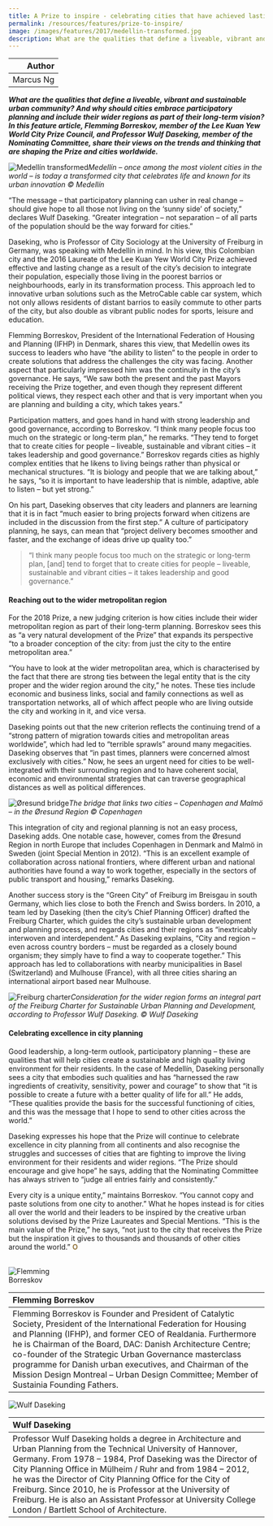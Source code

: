 ```yaml
---
title: A Prize to inspire - celebrating cities that have achieved lasting change
permalink: /resources/features/prize-to-inspire/
image: /images/features/2017/medellin-transformed.jpg
description: What are the qualities that define a liveable, vibrant and sustainable urban community? And why should cities embrace participatory planning and include their wider regions as part of their long-term vision? In this feature article, Flemming Borreskov, member of the Lee Kuan Yew World City Prize Council, and Professor Wulf Daseking, member of the Nominating Committee, share their views on the trends and thinking that are shaping the Prize and cities worldwide.  
---
```


| Author |
|---:|
| Marcus Ng |

***What are the qualities that define a liveable, vibrant and sustainable urban community? And why should cities embrace participatory planning and include their wider regions as part of their long-term vision? In this feature article, Flemming Borreskov, member of the Lee Kuan Yew World City Prize Council, and Professor Wulf Daseking, member of the Nominating Committee, share their views on the trends and thinking that are shaping the Prize and cities worldwide.***

![Medellín transformed](/images/features/2017/medellin-transformed.jpg/)*Medellín – once among the most violent cities in the world – is today a transformed city that celebrates life and known for its urban innovation © Medellín*

“The message – that participatory planning can usher in real change – should give hope to all those not living on the ‘sunny side’ of society,” declares Wulf Daseking. “Greater integration – not separation – of all parts of the population should be the way forward for cities.”

Daseking, who is Professor of City Sociology at the University of Freiburg in Germany, was speaking with Medellín in mind. In his view, this Colombian city and the 2016 Laureate of the Lee Kuan Yew World City Prize achieved effective and lasting change as a result of the city’s decision to integrate their population, especially those living in the poorest barrios or neighbourhoods, early in its transformation process. This approach led to innovative urban solutions such as the MetroCable cable car system, which not only allows residents of distant barrios to easily commute to other parts of the city, but also double as vibrant public nodes for sports, leisure and education.

Flemming Borreskov, President of the International Federation of Housing and Planning (IFHP) in Denmark, shares this view, that Medellín owes its success to leaders who have “the ability to listen” to the people in order to create solutions that address the challenges the city was facing. Another aspect that particularly impressed him was the continuity in the city’s governance. He says, “We saw both the present and the past Mayors receiving the Prize together, and even though they represent different political views, they respect each other and that is very important when you are planning and building a city, which takes years.”

Participation matters, and goes hand in hand with strong leadership and good governance, according to Borreskov. “I think many people focus too much on the strategic or long-term plan,” he remarks. “They tend to forget that to create cities for people – liveable, sustainable and vibrant cities – it takes leadership and good governance.” Borreskov regards cities as highly complex entities that he likens to living beings rather than physical or mechanical structures. “It is biology and people that we are talking about,” he says, “so it is important to have leadership that is nimble, adaptive, able to listen – but yet strong.”

On his part, Daseking observes that city leaders and planners are learning that it is in fact “much easier to bring projects forward when citizens are included in the discussion from the first step.” A culture of participatory planning, he says, can mean that “project delivery becomes smoother and faster, and the exchange of ideas drive up quality too.”

> “I think many people focus too much on the strategic or long-term plan, [and] tend to forget that to create cities for people – liveable, sustainable and vibrant cities – it takes leadership and good governance.”

#### **Reaching out to the wider metropolitan region**

For the 2018 Prize, a new judging criterion is how cities include their wider metropolitan region as part of their long-term planning. Borreskov sees this as “a very natural development of the Prize” that expands its perspective “to a broader conception of the city: from just the city to the entire metropolitan area.”

“You have to look at the wider metropolitan area, which is characterised by the fact that there are strong ties between the legal entity that is the city proper and the wider region around the city,” he notes. These ties include economic and business links, social and family connections as well as transportation networks, all of which affect people who are living outside the city and working in it, and vice versa.

Daseking points out that the new criterion reflects the continuing trend of a “strong pattern of migration towards cities and metropolitan areas worldwide”, which had led to “terrible sprawls” around many megacities. Daseking observes that “in past times, planners were concerned almost exclusively with cities.” Now, he sees an urgent need for cities to be well-integrated with their surrounding region and to have coherent social, economic and environmental strategies that can traverse geographical distances as well as political differences.

![Øresund bridge](/images/features/2017/oresund-bridge.jpg/)*The bridge that links two cities – Copenhagen and Malmö – in the Øresund Region © Copenhagen*

This integration of city and regional planning is not an easy process, Daseking adds. One notable case, however, comes from the Øresund Region in north Europe that includes Copenhagen in Denmark and Malmö in Sweden (joint Special Mention in 2012). “This is an excellent example of collaboration across national frontiers, where different urban and national authorities have found a way to work together, especially in the sectors of public transport and housing,” remarks Daseking.

Another success story is the “Green City” of Freiburg im Breisgau in south Germany, which lies close to both the French and Swiss borders. In 2010, a team led by Daseking (then the city’s Chief Planning Officer) drafted the Freiburg Charter, which guides the city’s sustainable urban development and planning process, and regards cities and their regions as “inextricably interwoven and interdependent.” As Daseking explains, “City and region – even across country borders – must be regarded as a closely bound organism; they simply have to find a way to cooperate together.” This approach has led to collaborations with nearby municipalities in Basel (Switzerland) and Mulhouse (France), with all three cities sharing an international airport based near Mulhouse.

![Freiburg charter](/images/features/2017/freiburg-charter.jpg/)*Consideration for the wider region forms an integral part of the Freiburg Charter for Sustainable Urban Planning and Development, according to Professor Wulf Daseking. © Wulf Daseking*

#### **Celebrating excellence in city planning**

Good leadership, a long-term outlook, participatory planning – these are qualities that will help cities create a sustainable and high quality living environment for their residents. In the case of Medellín, Daseking personally sees a city that embodies such qualities and has “harnessed the raw ingredients of creativity, sensitivity, power and courage” to show that “it is possible to create a future with a better quality of life for all.” He adds, “These qualities provide the basis for the successful functioning of cities, and this was the message that I hope to send to other cities across the world.”

Daseking expresses his hope that the Prize will continue to celebrate excellence in city planning from all continents and also recognise the struggles and successes of cities that are fighting to improve the living environment for their residents and wider regions. “The Prize should encourage and give hope” he says, adding that the Nominating Committee has always striven to “judge all entries fairly and consistently.”

Every city is a unique entity,” maintains Borreskov. “You cannot copy and paste solutions from one city to another.” What he hopes instead is for cities all over the world and their leaders to be inspired by the creative urban solutions devised by the Prize Laureates and Special Mentions. “This is the main value of the Prize,” he says, “not just to the city that receives the Prize but the inspiration it gives to thousands and thousands of other cities around the world.” **<font color="#967942">O</font>**

<br>

<div style="width:150px"><img src="/images/jury/flemming-borreskov.png" alt="Flemming Borreskov" /></div>

| **Flemming Borreskov** |
|:---|
| Flemming Borreskov is Founder and President of Catalytic Society, President of the International Federation for Housing and Planning (IFHP), and former CEO of Realdania. Furthermore he is Chairman of the Board, DAC: Danish Architecture Centre; co-founder of the Strategic Urban Governance masterclass programme for Danish urban executives, and Chairman of the Mission Design Montreal – Urban Design Committee; Member of Sustainia Founding Fathers.  |

<div style="width:150px"><img src="/images/jury/wulf-daseking.png" alt="Wulf Daseking" /></div>

| **Wulf Daseking** |
|:---|
| Professor Wulf Daseking holds a degree in Architecture and Urban Planning from the Technical University of Hannover, Germany. From 1978 – 1984, Prof Daseking was the Director of City Planning Office in Mülheim / Ruhr and from 1984 – 2012, he was the Director of City Planning Office for the City of Freiburg. Since 2010, he is Professor at the University of Freiburg. He is also an Assistant Professor at University College London / Bartlett School of Architecture. |
